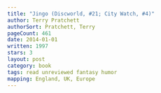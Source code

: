 ```yaml
---
title: "Jingo (Discworld, #21; City Watch, #4)"
author: Terry Pratchett
authorSort: Pratchett, Terry
pageCount: 461
date: 2014-01-01
written: 1997
stars: 3
layout: post
category: book
tags: read unreviewed fantasy humor
mapping: England, UK, Europe
---
```

